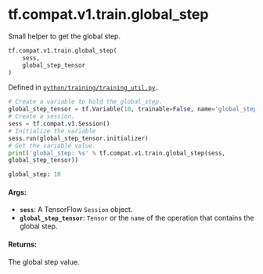 <div itemscope itemtype="http://developers.google.com/ReferenceObject">
<meta itemprop="name" content="tf.compat.v1.train.global_step" />
<meta itemprop="path" content="Stable" />
</div>

# tf.compat.v1.train.global_step

Small helper to get the global step.

``` python
tf.compat.v1.train.global_step(
    sess,
    global_step_tensor
)
```



Defined in [`python/training/training_util.py`](/code/stable/tensorflow/python/training/training_util.py).

<!-- Placeholder for "Used in" -->

```python
# Create a variable to hold the global_step.
global_step_tensor = tf.Variable(10, trainable=False, name='global_step')
# Create a session.
sess = tf.compat.v1.Session()
# Initialize the variable
sess.run(global_step_tensor.initializer)
# Get the variable value.
print('global_step: %s' % tf.compat.v1.train.global_step(sess,
global_step_tensor))

global_step: 10
```

#### Args:


* <b>`sess`</b>: A TensorFlow `Session` object.
* <b>`global_step_tensor`</b>:  `Tensor` or the `name` of the operation that contains
  the global step.


#### Returns:

The global step value.
